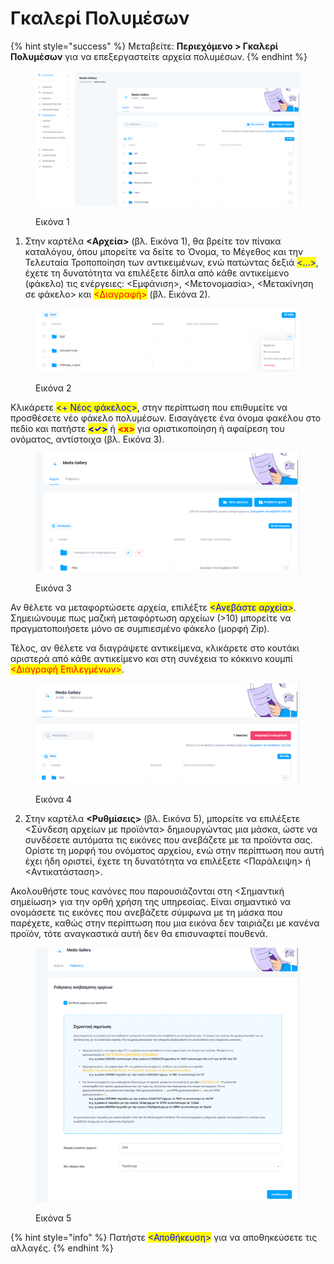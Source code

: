 # Γκαλερί Πολυμέσων

{% hint style="success" %}
Μεταβείτε: **Περιεχόμενο > Γκαλερί Πολυμέσων** για να επεξεργαστείτε αρχεία πολυμέσων.
{% endhint %}

<figure><img src="../.gitbook/assets/ScreenHunter 582.png" alt=""><figcaption><p>Εικόνα 1</p></figcaption></figure>

1. Στην καρτέλα **<Αρχεία>** (βλ. Εικόνα 1), θα βρείτε τον πίνακα καταλόγου, όπου μπορείτε να δείτε το Όνομα, το Μέγεθος και την Τελευταία Τροποποίηση των αντικειμένων, ενώ πατώντας δεξιά <mark style="color:blue;"><...></mark>, έχετε τη δυνατότητα να επιλέξετε δίπλα από κάθε αντικείμενο (φάκελο) τις ενέργειες: <Εμφάνιση>, <Μετονομασία>, <Μετακίνηση σε φάκελο> και <mark style="color:red;"><Διαγραφή></mark> (βλ. Εικόνα 2).

<figure><img src="../.gitbook/assets/ScreenHunter 584.png" alt=""><figcaption><p>Εικόνα 2</p></figcaption></figure>

Κλικάρετε <mark style="color:blue;"><+ Νέος φάκελος></mark>, στην περίπτωση που επιθυμείτε να προσθέσετε νέο φάκελο πολυμέσων. Εισαγάγετε ένα όνομα φακέλου στο πεδίο και πατήστε <mark style="color:blue;">**<✓>**</mark> ή <mark style="color:red;">**\<x>**</mark> για οριστικοποίηση ή αφαίρεση του ονόματος, αντίστοιχα (βλ. Εικόνα 3).

<figure><img src="../.gitbook/assets/ScreenHunter 113 (3).png" alt=""><figcaption><p>Εικόνα 3</p></figcaption></figure>

Αν θέλετε να μεταφορτώσετε αρχεία, επιλέξτε <mark style="color:blue;"><Ανεβάστε αρχεία></mark>. Σημειώνουμε πως μαζική μεταφόρτωση αρχείων (>10) μπορείτε να πραγματοποιήσετε μόνο σε συμπιεσμένο φάκελο (μορφή Zip).

Τέλος, αν θέλετε να διαγράψετε αντικείμενα, κλικάρετε στο κουτάκι αριστερά από κάθε αντικείμενο και στη συνέχεια το κόκκινο κουμπί <mark style="color:red;"><Διαγραφή Επιλεγμένων></mark>.

<figure><img src="../.gitbook/assets/ScreenHunter 588.png" alt=""><figcaption><p>Εικόνα 4</p></figcaption></figure>



2. Στην καρτέλα **<Ρυθμίσεις>** (βλ. Εικόνα 5), μπορείτε να επιλέξετε <Σύνδεση αρχείων με προϊόντα> δημιουργώντας μια μάσκα, ώστε να συνδέσετε αυτόματα τις εικόνες που ανεβάζετε με τα προϊόντα σας. Ορίστε τη μορφή του ονόματος αρχείου, ενώ στην περίπτωση που αυτή έχει ήδη οριστεί, έχετε τη δυνατότητα να επιλέξετε <Παράλειψη> ή <Αντικατάσταση>.&#x20;

Ακολουθήστε τους κανόνες που παρουσιάζονται στη <Σημαντική σημείωση> για την ορθή χρήση της υπηρεσίας. Είναι σημαντικό να ονομάσετε τις εικόνες που ανεβάζετε σύμφωνα με τη μάσκα που παρέχετε, καθώς στην περίπτωση που μια εικόνα δεν ταιριάζει με κανένα προϊόν, τότε αναγκαστικά αυτή δεν θα επισυναφτεί πουθενά.&#x20;

<figure><img src="../.gitbook/assets/ScreenHunter 114 (3).png" alt=""><figcaption><p>Εικόνα 5</p></figcaption></figure>

{% hint style="info" %}
Πατήστε <mark style="color:blue;"><Αποθήκευση></mark> για να αποθηκεύσετε τις αλλαγές.
{% endhint %}
